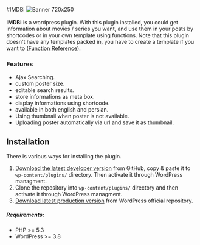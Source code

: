 #IMDBi
![Banner 720x250](http://up.vbiran.ir/uploads/38370145572453843585_banner-980x250.jpg)
<br/><br/>
**IMDBi** is a wordpress plugin. With this plugin installed, you could get information about movies / series you want, and use them in your posts by shortcodes or in your own template using functions.
Note that this plugin doesn't have any templates packed in, you have to create a template if you want to ([Function Reference](https://github.com/iazami/imdbi/wiki/Function-Reference)).

### Features
* Ajax Searching.
* custom poster size.
* editable search results.
* store informations as meta box.
* display informations using shortcode.
* available in both english and persian.
* Using thumbnail when poster is not available.
* Uploading poster automatically via url and save it as thumbnail.

## Installation
There is various ways for installing the plugin.

1. [Download the latest developer version](https://github.com/iazami/imdbi/archive/master.zip) from GitHub, copy & paste it to `wp-content/plugins/` directory. Then activate it through WordPress managment.
2. Clone the repository into `wp-content/plugins/` directory and then activate it through WordPress managment.
3. [Download latest production version](https://wordpress.org/plugins/imdbi) from WordPress official repository.

##### Requirements:
* PHP >= 5.3
* WordPress >= 3.8


